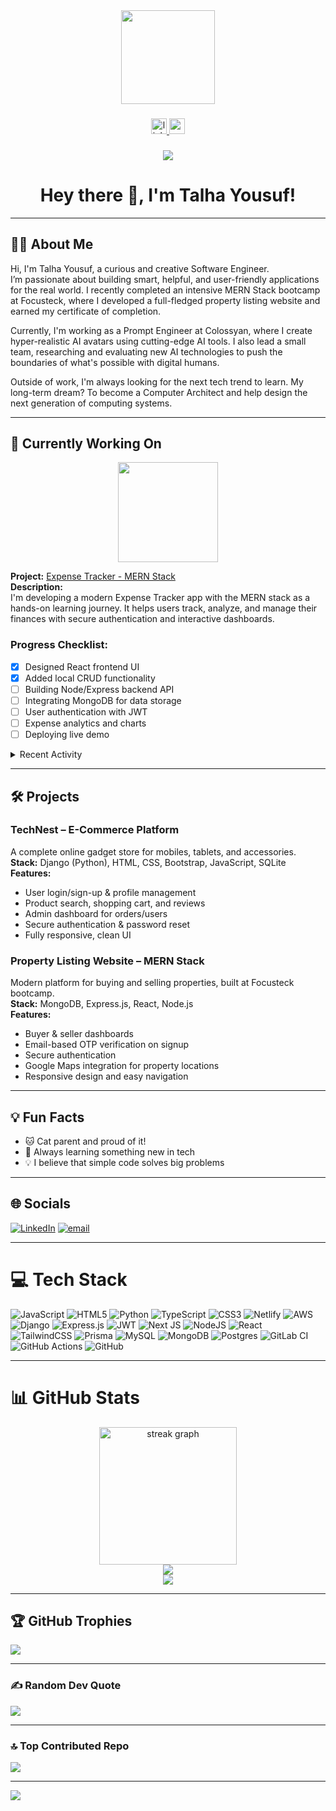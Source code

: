 <div align="center">
  <img height="150" src="https://media.giphy.com/media/M9gbBd9nbDrOTu1Mqx/giphy.gif" />
</div>

###

<div align="center">
  <a href="https://linkedin.com/in/talha-yousuf-sameja-7a9651214" target="_blank">
    <img src="https://img.shields.io/static/v1?message=LinkedIn&logo=linkedin&label=&color=0077B5&logoColor=white&labelColor=&style=for-the-badge" height="25" alt="linkedin logo" />
  </a>
  <a href="mailto:talha.samej@gmail.com">
    <img src="https://img.shields.io/static/v1?message=Email&logo=gmail&label=&color=D14836&logoColor=white&labelColor=&style=for-the-badge" height="25" alt="email logo" />
  </a>
</div>

###

<div align="center">
  <img src="https://visitor-badge.laobi.icu/badge?page_id=TalhaSameja.TalhaSameja" />
</div>

<h1 align="center">Hey there 👋, I'm Talha Yousuf!</h1>

---

## 👨‍💻 About Me

Hi, I'm Talha Yousuf, a curious and creative Software Engineer.  
I’m passionate about building smart, helpful, and user-friendly applications for the real world. I recently completed an intensive MERN Stack bootcamp at Focusteck, where I developed a full-fledged property listing website and earned my certificate of completion.

Currently, I'm working as a Prompt Engineer at Colossyan, where I create hyper-realistic AI avatars using cutting-edge AI tools. I also lead a small team, researching and evaluating new AI technologies to push the boundaries of what's possible with digital humans.

Outside of work, I'm always looking for the next tech trend to learn. My long-term dream? To become a Computer Architect and help design the next generation of computing systems.

---

## 🚧 Currently Working On

<div align="center">
  <img src="https://github-readme-activity-graph.cyclic.app/graph?username=TalhaSameja&theme=react-dark&hide_border=true&area=true" height="160"/>
</div>

**Project:** [Expense Tracker - MERN Stack](https://github.com/TalhaSameja/your-expense-tracker-repo)  
**Description:**  
I'm developing a modern Expense Tracker app with the MERN stack as a hands-on learning journey. It helps users track, analyze, and manage their finances with secure authentication and interactive dashboards.

### Progress Checklist:
- [x] Designed React frontend UI
- [x] Added local CRUD functionality
- [ ] Building Node/Express backend API
- [ ] Integrating MongoDB for data storage
- [ ] User authentication with JWT
- [ ] Expense analytics and charts
- [ ] Deploying live demo

<details>
<summary>Recent Activity</summary>

<!--START_SECTION:activity-->
<!-- This section will automatically update with your latest commits if you set up the Readme Activity workflow -->
<!--END_SECTION:activity-->

</details>

---

## 🛠️ Projects

### **TechNest – E-Commerce Platform**  
A complete online gadget store for mobiles, tablets, and accessories.  
**Stack:** Django (Python), HTML, CSS, Bootstrap, JavaScript, SQLite  
**Features:**  
- User login/sign-up & profile management  
- Product search, shopping cart, and reviews  
- Admin dashboard for orders/users  
- Secure authentication & password reset  
- Fully responsive, clean UI

### **Property Listing Website – MERN Stack**  
Modern platform for buying and selling properties, built at Focusteck bootcamp.  
**Stack:** MongoDB, Express.js, React, Node.js  
**Features:**  
- Buyer & seller dashboards  
- Email-based OTP verification on signup  
- Secure authentication  
- Google Maps integration for property locations  
- Responsive design and easy navigation

---

## 💡 Fun Facts

- 🐱 Cat parent and proud of it!
- 🌱 Always learning something new in tech
- 💡 I believe that simple code solves big problems

---

## 🌐 Socials

[![LinkedIn](https://img.shields.io/badge/LinkedIn-%230077B5.svg?logo=linkedin&logoColor=white)](https://linkedin.com/in/talha-yousuf-sameja-7a9651214) 
[![email](https://img.shields.io/badge/Email-D14836?logo=gmail&logoColor=white)](mailto:talha.samej@gmail.com) 

---

# 💻 Tech Stack

![JavaScript](https://img.shields.io/badge/javascript-%23323330.svg?style=for-the-badge&logo=javascript&logoColor=%23F7DF1E)
![HTML5](https://img.shields.io/badge/html5-%23E34F26.svg?style=for-the-badge&logo=html5&logoColor=white)
![Python](https://img.shields.io/badge/python-3670A0?style=for-the-badge&logo=python&logoColor=ffdd54)
![TypeScript](https://img.shields.io/badge/typescript-%23007ACC.svg?style=for-the-badge&logo=typescript&logoColor=white)
![CSS3](https://img.shields.io/badge/css3-%231572B6.svg?style=for-the-badge&logo=css3&logoColor=white)
![Netlify](https://img.shields.io/badge/netlify-%23000000.svg?style=for-the-badge&logo=netlify&logoColor=#00C7B7)
![AWS](https://img.shields.io/badge/AWS-%23FF9900.svg?style=for-the-badge&logo=amazon-aws&logoColor=white)
![Django](https://img.shields.io/badge/django-%23092E20.svg?style=for-the-badge&logo=django&logoColor=white)
![Express.js](https://img.shields.io/badge/express.js-%23404d59.svg?style=for-the-badge&logo=express&logoColor=%2361DAFB)
![JWT](https://img.shields.io/badge/JWT-black?style=for-the-badge&logo=JSON%20web%20tokens)
![Next JS](https://img.shields.io/badge/Next-black?style=for-the-badge&logo=next.js&logoColor=white)
![NodeJS](https://img.shields.io/badge/node.js-6DA55F?style=for-the-badge&logo=node.js&logoColor=white)
![React](https://img.shields.io/badge/react-%2320232a.svg?style=for-the-badge&logo=react&logoColor=%2361DAFB)
![TailwindCSS](https://img.shields.io/badge/tailwindcss-%2338B2AC.svg?style=for-the-badge&logo=tailwind-css&logoColor=white)
![Prisma](https://img.shields.io/badge/Prisma-3982CE?style=for-the-badge&logo=Prisma&logoColor=white)
![MySQL](https://img.shields.io/badge/mysql-4479A1.svg?style=for-the-badge&logo=mysql&logoColor=white)
![MongoDB](https://img.shields.io/badge/MongoDB-%234ea94b.svg?style=for-the-badge&logo=mongodb&logoColor=white)
![Postgres](https://img.shields.io/badge/postgres-%23316192.svg?style=for-the-badge&logo=postgresql&logoColor=white)
![GitLab CI](https://img.shields.io/badge/gitlab%20CI-%23181717.svg?style=for-the-badge&logo=gitlab&logoColor=white)
![GitHub Actions](https://img.shields.io/badge/github%20actions-%232671E5.svg?style=for-the-badge&logo=githubactions&logoColor=white)
![GitHub](https://img.shields.io/badge/github-%23121011.svg?style=for-the-badge&logo=github&logoColor=white)

---

# 📊 GitHub Stats

<div align="center">
  <img src="https://nirzak-streak-stats.vercel.app/?user=TalhaSameja&theme=dark&hide_border=false" height="220" alt="streak graph"  /><br/>
  <img src="https://github-readme-stats.vercel.app/api?username=TalhaSameja&theme=dark&hide_border=false&include_all_commits=false&count_private=false" /><br/>
  <img src="https://github-readme-stats.vercel.app/api/top-langs/?username=TalhaSameja&theme=dark&hide_border=false&include_all_commits=false&count_private=false&layout=compact" />
</div>

---

## 🏆 GitHub Trophies
![](https://github-profile-trophy.vercel.app/?username=TalhaSameja&theme=radical&no-frame=false&no-bg=true&margin-w=4)

---

### ✍️ Random Dev Quote
![](https://quotes-github-readme.vercel.app/api?type=horizontal&theme=radical)

---

### 🔝 Top Contributed Repo
![](https://github-contributor-stats.vercel.app/api?username=TalhaSameja&limit=5&theme=dark&combine_all_yearly_contributions=true)

---

[![](https://visitcount.itsvg.in/api?id=TalhaSameja&icon=0&color=0)](https://visitcount.itsvg.in)

<!-- Proudly created with GPRM ( https://gprm.itsvg.in ) -->
